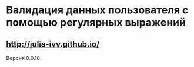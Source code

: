 Валидация данных пользователя с помощью регулярных выражений
===

http://julia-ivv.github.io/
----
Версия 0.0.10

